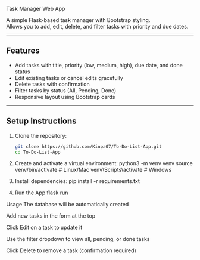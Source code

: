 Task Manager Web App

A simple Flask-based task manager with Bootstrap styling.  
Allows you to add, edit, delete, and filter tasks with priority and due dates.

---

## Features

- Add tasks with title, priority (low, medium, high), due date, and done status  
- Edit existing tasks or cancel edits gracefully  
- Delete tasks with confirmation  
- Filter tasks by status (All, Pending, Done)  
- Responsive layout using Bootstrap cards

---

## Setup Instructions

1. Clone the repository:
   ```bash
   git clone https://github.com/Kinpa07/To-Do-List-App.git
   cd To-Do-List-App

2. Create and activate a virtual environment:
python3 -m venv venv
source venv/bin/activate  # Linux/Mac
venv\Scripts\activate     # Windows

3. Install dependencies:
pip install -r requirements.txt

4. Run the App
flask run

Usage
The database will be automatically created

Add new tasks in the form at the top

Click Edit on a task to update it

Use the filter dropdown to view all, pending, or done tasks

Click Delete to remove a task (confirmation required)